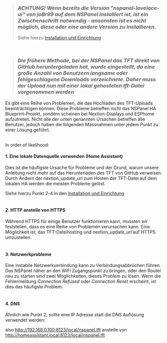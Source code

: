 > ### _**ACHTUNG! Wenn bereits die Version "nspanel-lovelace-ui" von joBr99 auf dem NSPanel installiert ist, ist ein Zwischenschritt notwendig - ansonsten ist es nicht möglich, diese oder eine andere Version zu installieren.**_ 
>Siehe hierzu [Installation und Einrichtung](https://github.com/Blackymas/NSPanel_HA_Blueprint/wiki/(DE)-Erste-Schritte---Installation-und-Einrichtung#2-version-nspanel-lovelace-ui-von-jobr99-wurde-vorher-installiert)
<br>

> ### _**Die frühere Methode, bei der NSPanel das TFT direkt von GitHub heruntergeladen hat, wurde eingestellt, da eine große Anzahl von Benutzern langsame oder fehlgeschlagene Downloads verzeichnete. Daher muss der Upload nun mit einer lokal gehosteten tft-Datei vorgenommen werden**_ 

Es gibt eine Reihe von Problemen, die das Hochladen des TFT-Uploads beeinträchtigen können. Diese Probleme betreffen nicht das NSPanel HA Blueprint-Projekt, sondern scheinen bei Nextion-Displays und ESPhome aufzutreten. Nicht alle der unten genannten Ursachen betreffen alle Benutzer, jedoch haben die folgenden Massnahmen unter jedem Punkt zu einer Lösung geführt.

<br>In order of likelihood:

#### 1. Eine lokale Datenquelle verwenden (Home Assistant) 
Dies ist die häufigste Ursache für Probleme und der Grund, warum unsere Anleitung nicht mehr auf das Herunterladen des TFT von GitHub verweisen. Durch Ändern der nextion_update_url zum Hosten der TFT-Datei auf dem lokalen HA werden die meisten Probleme gelöst.

Siehe hierzu Punkt 2-4 in den [Installation und Einrichtung](https://github.com/Blackymas/NSPanel_HA_Blueprint/wiki/(DE)-Erste-Schritte---Installation-und-Einrichtung#2-version-nspanel-lovelace-ui-von-jobr99-wurde-vorher-installiert) 
<br><br>

#### 2. HTTP anstelle von HTTPS
Während HTTPS für einige Benutzer funktionieren kann, mussten wir feststellen, dass es eine Reihe von Problemen verursachen kann. Eine Möglichkeit ist, das  TFT-Dateihosting und nextion_update_url auf HTTPS umzustellen.
<br><br>

#### 3. Netzwerkprobleme
Eine instabile Netzwerkverbindung kann zu Verbindungsabbrüchen führen. Das NSPanel näher an den WiFi Zugangspunkt zu bringen, oder den Router neu zu starten sind zwei Möglichkeiten, dieses Problem zu lösen.
Wenn die Fehlermeldung _Connection Refused_ oder _Connection Reset_ erscheint, ist dies das häufigste Problem.
<br><br>

#### 4. DNS
Ähnlich wie Punkt 2, sollte eine IP Adresse statt die DNS Auflösung verwendet werden: 

also http://192.168.0.100:8123/local/nspanel.tft anstelle von http://homeassistant.local:8123/local/nspanel.tft
